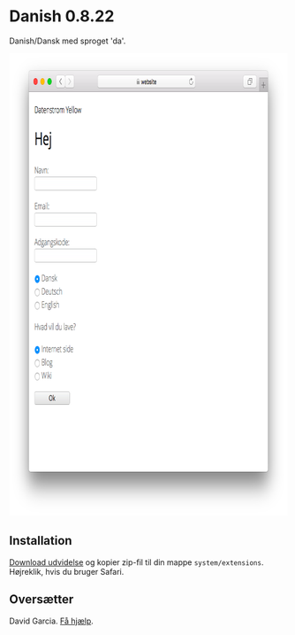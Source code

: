 Danish 0.8.22
=============
Danish/Dansk med sproget 'da'.

<p align="center"><img src="danish-screenshot.png?raw=true" width="795" height="836" alt="Screenshot"></p>

## Installation

[Download udvidelse](https://github.com/datenstrom/yellow-extensions/raw/master/zip/danish.zip) og kopier zip-fil til din mappe `system/extensions`. Højreklik, hvis du bruger Safari.

## Oversætter

David Garcia. [Få hjælp](https://datenstrom.se/yellow/help/).
